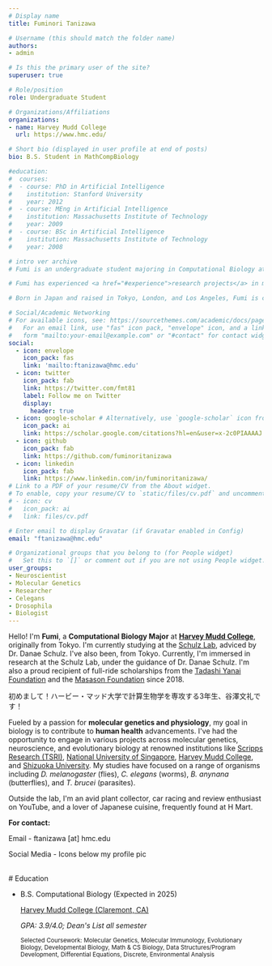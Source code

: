 ```yaml
---
# Display name
title: Fuminori Tanizawa

# Username (this should match the folder name)
authors:
- admin

# Is this the primary user of the site?
superuser: true

# Role/position
role: Undergraduate Student

# Organizations/Affiliations
organizations:
- name: Harvey Mudd College
  url: https://www.hmc.edu/

# Short bio (displayed in user profile at end of posts)
bio: B.S. Student in MathCompBiology

#education:
#  courses:
#  - course: PhD in Artificial Intelligence
#    institution: Stanford University
#    year: 2012
#  - course: MEng in Artificial Intelligence
#    institution: Massachusetts Institute of Technology
#    year: 2009
#  - course: BSc in Artificial Intelligence
#    institution: Massachusetts Institute of Technology
#    year: 2008

# intro ver archive
# Fumi is an undergraduate student majoring in Computational Biology at Harvey Mudd College in California. He is particularly interested in both molecular and evolutionary genetics. 

# Fumi has experienced <a href="#experience">research projects</a> in molecular genetics, evolutionary development, and behavioral biology at the National University of Singapore with Professor <a href="https://lepdata.org/monteiro/">Antonia Monteiro</a>, Shizuoka University with Professor <a href="https://green.shizuoka.ac.jp/staff_en/166/">Hiroyuki Takemoto</a>, and Harvey Mudd College with Professor <a href="https://www.hmc.edu/biology/faculty-staff/jae-hur/">Jae Hur</a>. (<a href="#featured">Publications</a>)

# Born in Japan and raised in Tokyo, London, and Los Angeles, Fumi is culturally adaptable and fluent in both English and Japanese. He considers himself to be passionate, adaptable, and patient. In his free time, he enjoys going to the gym, drinking coffee, and <a href="#slider">scuba diving</a>.

# Social/Academic Networking
# For available icons, see: https://sourcethemes.com/academic/docs/page-builder/#icons
#   For an email link, use "fas" icon pack, "envelope" icon, and a link in the
#   form "mailto:your-email@example.com" or "#contact" for contact widget.
social:
  - icon: envelope
    icon_pack: fas
    link: 'mailto:ftanizawa@hmc.edu'
  - icon: twitter
    icon_pack: fab
    link: https://twitter.com/fmt81
    label: Follow me on Twitter
    display:
      header: true
  - icon: google-scholar # Alternatively, use `google-scholar` icon from `ai` icon pack
    icon_pack: ai
    link: https://scholar.google.com/citations?hl=en&user=x-2c0PIAAAAJ
  - icon: github
    icon_pack: fab
    link: https://github.com/fuminoritanizawa
  - icon: linkedin
    icon_pack: fab
    link: https://www.linkedin.com/in/fuminoritanizawa/
# Link to a PDF of your resume/CV from the About widget.
# To enable, copy your resume/CV to `static/files/cv.pdf` and uncomment the lines below.
# - icon: cv
#   icon_pack: ai
#   link: files/cv.pdf

# Enter email to display Gravatar (if Gravatar enabled in Config)
email: "ftanizawa@hmc.edu"

# Organizational groups that you belong to (for People widget)
#   Set this to `[]` or comment out if you are not using People widget.
user_groups:
- Neuroscientist
- Molecular Genetics
- Researcher
- Celegans
- Drosophila
- Biologist
---
```

Hello! I'm **Fumi**, a **Computational Biology Major** at **<a href="https://www.hmc.edu">Harvey Mudd College</a>**, originally from Tokyo. I'm currently studying at the <a href="https://sites.google.com/a/g.hmc.edu/schulzlab/home">Schulz Lab</a>, adviced by Dr. Danae Schulz. I've also been, from Tokyo. Currently, I'm immersed in research at the Schulz Lab, under the guidance of Dr. Danae Schulz. I'm also a proud recipient of full-ride scholarships from the <a href ="https://www.yanaitadashi-foundation.or.jp/en/">Tadashi Yanai Foundation</a> and the <a href="https://masason-foundation.org/en/">Masason Foundation</a> since 2018.

初めまして！ハービー・マッド大学で計算生物学を専攻する3年生、谷澤文礼です！

Fueled by a passion for **molecular genetics and physiology**, my goal in biology is to contribute to **human health** advancements. I've had the opportunity to engage in various projects across molecular genetics, neuroscience, and evolutionary biology at renowned institutions like <a href="https://www.scripps.edu/faculty/srinivasan/">Scripps Research (TSRI)</a>, <a href="https://www.dbs.nus.edu.sg/staffs/antonia-monteiro/">National University of Singapore</a>, <a href="https://www.hmc.edu/biology/faculty-staff/hur/">Harvey Mudd College</a>, and <a href="https://green.shizuoka.ac.jp/en/">Shizuoka University</a>. My studies have focused on a range of organisms including *D. melanogaster* (flies), *C. elegans* (worms), *B. anynana* (butterflies), and *T. brucei* (parasites).

Outside the lab, I'm an avid plant collector, car racing and review enthusiast on YouTube, and a lover of Japanese cuisine, frequently found at H Mart.

**For contact:**

Email - ftanizawa [at] hmc.edu

Social Media - Icons below my profile pic

<br>
# Education
<ul class="ul-edu fa-ul">
    <li>
    <i class="fa-li fas fa-graduation-cap"></i>
    <div class="description">
        <p class="course"> B.S. Computational Biology (Expected in 2025)</p>
        <p class="institution"> <a href="https://www.hmc.edu/">Harvey Mudd College (Claremont, CA)</a> </p>
        <p class="detail"><i>GPA: 3.9/4.0; Dean's List all semester</i></p>
        <p class="detial"><small>Selected Coursework: Molecular Genetics, Molecular Immunology, Evolutionary Biology, Developmental Biology, Math & CS Biology, Data Structures/Program Development, Differential Equations, Discrete, Environmental Analysis</small></p>
    </div>
    </li>
</ul>
